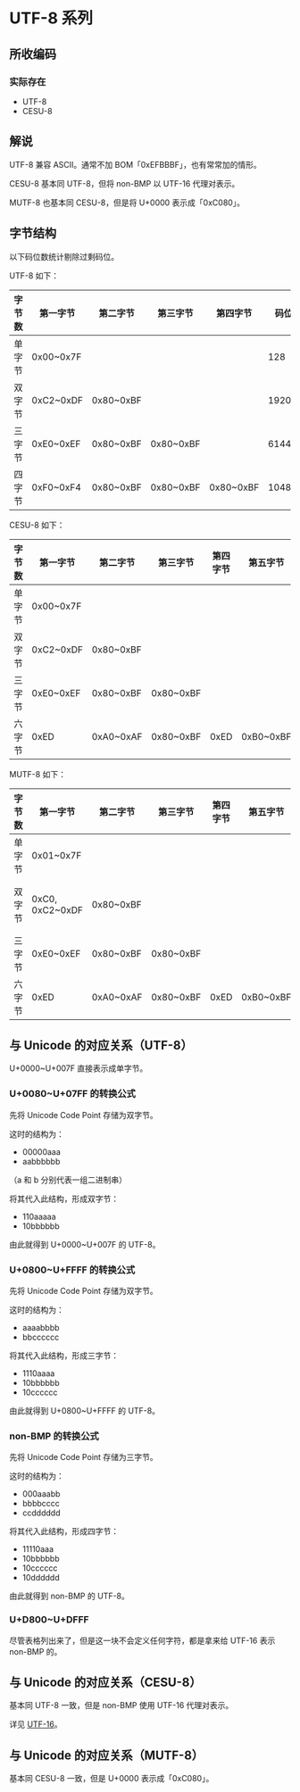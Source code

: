 # UTF-8 系列

## 所收编码
### 实际存在
- UTF-8
- CESU-8

## 解说
UTF-8 兼容 ASCII。通常不加 BOM「0xEFBBBF」，也有常常加的情形。

CESU-8 基本同 UTF-8，但将 non-BMP 以 UTF-16 代理对表示。

MUTF-8 也基本同 CESU-8，但是将 U+0000 表示成「0xC080」。

## 字节结构
以下码位数统计剔除过剩码位。

UTF-8 如下：

|字节数|第一字节|第二字节|第三字节|第四字节|码位数|注释|
|-|-|-|-|-|-|-|
|单字节|0x00~0x7F||||128||
|双字节|0xC2~0xDF|0x80~0xBF|||1920|0xC0~0xC1 属于过剩码位。|
|三字节|0xE0~0xEF|0x80~0xBF|0x80~0xBF||61440|0xEDA080~0xEDBFBF 通常不认为是合法码位。|
|四字节|0xF0~0xF4|0x80~0xBF|0x80~0xBF|0x80~0xBF|1048576||

CESU-8 如下：

|字节数|第一字节|第二字节|第三字节|第四字节|第五字节|第六字节|码位数|注释|
|-|-|-|-|-|-|-|-|-|
|单字节|0x00~0x7F||||||128||
|双字节|0xC2~0xDF|0x80~0xBF|||||1920||
|三字节|0xE0~0xEF|0x80~0xBF|0x80~0xBF||||61440|0xEDA080~0xEDBFBF 留给 non-BMP。|
|六字节|0xED|0xA0~0xAF|0x80~0xBF|0xED|0xB0~0xBF|0x80~0xBF|1048576|以 UTF-16 代理对表示 non-BMP。|

MUTF-8 如下：

|字节数|第一字节|第二字节|第三字节|第四字节|第五字节|第六字节|码位数|注释|
|-|-|-|-|-|-|-|-|-|
|单字节|0x01~0x7F||||||127||
|双字节|0xC0, 0xC2~0xDF|0x80~0xBF|||||1921|使用 0xC080 表示 U+0000。|
|三字节|0xE0~0xEF|0x80~0xBF|0x80~0xBF||||61440||
|六字节|0xED|0xA0~0xAF|0x80~0xBF|0xED|0xB0~0xBF|0x80~0xBF|1048576||

## 与 Unicode 的对应关系（UTF-8）
U+0000~U+007F 直接表示成单字节。

### U+0080~U+07FF 的转换公式
先将 Unicode Code Point 存储为双字节。

这时的结构为：
- 00000aaa
- aabbbbbb

（a 和 b 分别代表一组二进制串）

将其代入此结构，形成双字节：
- 110aaaaa
- 10bbbbbb

由此就得到 U+0000~U+007F 的 UTF-8。

### U+0800~U+FFFF 的转换公式
先将 Unicode Code Point 存储为双字节。

这时的结构为：
- aaaabbbb
- bbcccccc

将其代入此结构，形成三字节：
- 1110aaaa
- 10bbbbbb
- 10cccccc

由此就得到 U+0800~U+FFFF 的 UTF-8。

### non-BMP 的转换公式
先将 Unicode Code Point 存储为三字节。

这时的结构为：
- 000aaabb
- bbbbcccc
- ccdddddd

将其代入此结构，形成四字节：
- 11110aaa
- 10bbbbbb
- 10cccccc
- 10dddddd

由此就得到 non-BMP 的 UTF-8。

### U+D800~U+DFFF
尽管表格列出来了，但是这一块不会定义任何字符，都是拿来给 UTF-16 表示 non-BMP 的。

## 与 Unicode 的对应关系（CESU-8）
基本同 UTF-8 一致，但是 non-BMP 使用 UTF-16 代理对表示。

详见 [UTF-16](https://github.com/mrhso/IshisashiEncoding/blob/master/UTF/UTF-16/Note.md#non-bmp-的转换公式)。

## 与 Unicode 的对应关系（MUTF-8）
基本同 CESU-8 一致，但是 U+0000 表示成「0xC080」。
